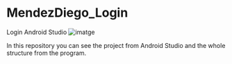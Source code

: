 # MendezDiego_Login
Login Android Studio
![imatge](https://user-images.githubusercontent.com/58523080/135498297-34eee963-fb58-4a15-b958-45e7593d91a7.png)

In this repository you can see the project from Android Studio and the whole structure from the program.
